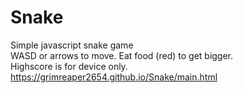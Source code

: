 # Snake
Simple javascript snake game<br>
WASD or arrows to move. Eat food (red) to get bigger. <br>
Highscore is for device only.<br>
https://grimreaper2654.github.io/Snake/main.html
